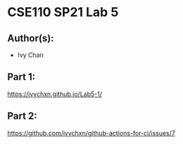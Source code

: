# CSE110 SP21 Lab 5

## Author(s):
- Ivy Chan

## Part 1:

https://ivychxn.github.io/Lab5-1/

## Part 2:

https://github.com/ivychxn/github-actions-for-ci/issues/7
